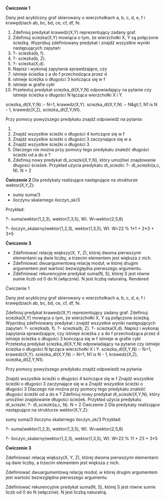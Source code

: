 **Ćwiczenie 1**

Dany jest acykliczny graf skierowany o wierzchołkach a, b, c, d, e, f i krawędziach ab, bc, bd, ce, cf, df, fe.

1. Zdefiniuj predykat krawedz(X,Y) reprezentujący zadany graf.
2. Zdefiniuj sciezka(X,Y) mowiąca o tym, że wierzchołki X, Y są połączone ścieżką. Wypróbuj zdefiniowany predykat i znajdź wszystkie wyniki następujących zapytań:
  1. ?- sciezka(b, f).
  2. ?- sciezka(b, Z).
  3. ?- sciezka(X,d).
3. Napisz i wykonaj zapytania sprawdzające, czy
  1. istnieje ścieżka z a do f przechodząca przez d
  2. istnieje ścieżka o długości 3 kończąca się w f
  3. istnieje w grafie cykl
4. Przetestuj predykat sciezka\_dl(X,Y,N) odpowiadający na pytanie czy istnieje ścieżka o długości N łącząca wierzchołki X i Y.

sciezka\_dl(X,Y,N) :- N=1, krawedz(X,Y).
sciezka\_dl(X,Y,N) :- N\&gt;1, N1 is N - 1, krawedz(X,Z), sciezka\_dl(Z,Y,N1).

Przy pomocy powyższego predykatu znajdź odpowiedź na pytania:

1.
  1. Znajdź wszystkie ścieżki o długości 4 kończące się w f
  2. Znajdź wszystkie ścieżki o długości 3 zaczynające się w a
  3. Znajdź wszystkie ścieżki o długości 3
  4. Dlaczego nie można przy pomocy tego predykatu znaleźć długości ścieżki od a do e ?
2. Zdefiniuj nowy predykat dl\_sciezki(X,Y,N), który umożliwi znajdowanie długości ścieżek.
Przykład użycia predykatu dl\_sciezki:
 ?- dl\_sciezki(a,c, N).
      N = 2


**Ćwiczenie 2**
Dla predykaty realizujące następujące na strukturze wektor(X,Y,Z):

- sumy suma/3
- iloczynu skalarnego iloczyn\_sk/3

Przykład:

?- suma(wektor(1,2,3), wektor(1,3,5), W).
     W=wektor(2,5,8)

?- iloczyn\_skalarny(wektor(1,2,3), wektor(1,3,5), W).
     W=22   % 1\*1 + 2\*3 + 3\*5

**Ćwiczenie 3**

- Zdefiniować relację większy(X, Y, Z), której dwoma pierwszymi elementami są dwie liczby, a trzecim elementem jest większa z nich.
- Zdefiniować dwuargumentową relację moduł, w której drugim argumentem jest wartość bezwzględna pierwszego argumentu.
- Zdefiniować rekurencyjnie predykat suma(N, S), której S jest równe sumie liczb od 0 do N (włącznie). N jest liczbą naturalną.
Rendered


Ćwiczenie 1

Dany jest acykliczny graf skierowany o wierzchołkach a, b, c, d, e, f i krawędziach ab, bc, bd, ce, cf, df, fe.

Zdefiniuj predykat krawedz(X,Y) reprezentujący zadany graf.
Zdefiniuj sciezka(X,Y) mowiąca o tym, że wierzchołki X, Y są połączone ścieżką. Wypróbuj zdefiniowany predykat i znajdź wszystkie wyniki następujących zapytań:
?- sciezka(b, f).
?- sciezka(b, Z).
?- sciezka(X,d).
Napisz i wykonaj zapytania sprawdzające, czy
istnieje ścieżka z a do f przechodząca przez d
istnieje ścieżka o długości 3 kończąca się w f
istnieje w grafie cykl
Przetestuj predykat sciezka_dl(X,Y,N) odpowiadający na pytanie czy istnieje ścieżka o długości N łącząca wierzchołki X i Y.
sciezka_dl(X,Y,N) :- N=1, krawedz(X,Y). sciezka_dl(X,Y,N) :- N&gt;1, N1 is N - 1, krawedz(X,Z), sciezka_dl(Z,Y,N1).

Przy pomocy powyższego predykatu znajdź odpowiedź na pytania:

Znajdź wszystkie ścieżki o długości 4 kończące się w f
Znajdź wszystkie ścieżki o długości 3 zaczynające się w a
Znajdź wszystkie ścieżki o długości 3
Dlaczego nie można przy pomocy tego predykatu znaleźć długości ścieżki od a do e ?
Zdefiniuj nowy predykat dl_sciezki(X,Y,N), który umożliwi znajdowanie długości ścieżek. Przykład użycia predykatu dl_sciezki: ?- dl_sciezki(a,c, N). N = 2
Ćwiczenie 2 Dla predykaty realizujące następujące na strukturze wektor(X,Y,Z):

sumy suma/3
iloczynu skalarnego iloczyn_sk/3
Przykład:

?- suma(wektor(1,2,3), wektor(1,3,5), W). W=wektor(2,5,8)

?- iloczyn_skalarny(wektor(1,2,3), wektor(1,3,5), W). W=22 % 1*1 + 2*3 + 3*5


**Ćwiczenie 3**

Zdefiniować relację większy(X, Y, Z), której dwoma pierwszymi elementami są dwie liczby, a trzecim elementem jest większa z nich.

Zdefiniować dwuargumentową relację moduł, w której drugim argumentem jest wartość bezwzględna pierwszego argumentu.

Zdefiniować rekurencyjnie predykat suma(N, S), której S jest równe sumie liczb od 0 do N (włącznie). N jest liczbą naturalną.
